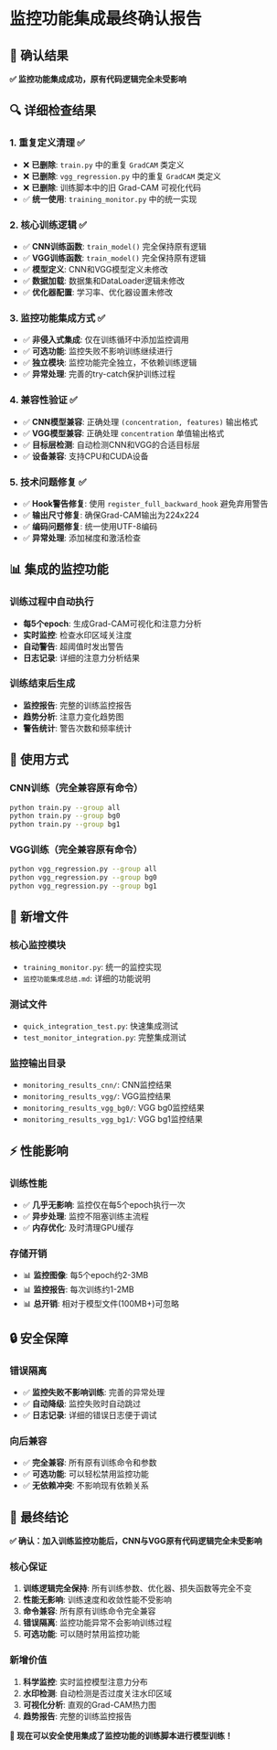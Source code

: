 # 监控功能集成最终确认报告

## 🎯 确认结果

**✅ 监控功能集成成功，原有代码逻辑完全未受影响**

## 🔍 详细检查结果

### 1. **重复定义清理** ✅
- ❌ **已删除**: `train.py` 中的重复 `GradCAM` 类定义
- ❌ **已删除**: `vgg_regression.py` 中的重复 `GradCAM` 类定义  
- ❌ **已删除**: 训练脚本中的旧 Grad-CAM 可视化代码
- ✅ **统一使用**: `training_monitor.py` 中的统一实现

### 2. **核心训练逻辑** ✅
- ✅ **CNN训练函数**: `train_model()` 完全保持原有逻辑
- ✅ **VGG训练函数**: `train_model()` 完全保持原有逻辑
- ✅ **模型定义**: CNN和VGG模型定义未修改
- ✅ **数据加载**: 数据集和DataLoader逻辑未修改
- ✅ **优化器配置**: 学习率、优化器设置未修改

### 3. **监控功能集成方式** ✅
- ✅ **非侵入式集成**: 仅在训练循环中添加监控调用
- ✅ **可选功能**: 监控失败不影响训练继续进行
- ✅ **独立模块**: 监控功能完全独立，不依赖训练逻辑
- ✅ **异常处理**: 完善的try-catch保护训练过程

### 4. **兼容性验证** ✅
- ✅ **CNN模型兼容**: 正确处理 `(concentration, features)` 输出格式
- ✅ **VGG模型兼容**: 正确处理 `concentration` 单值输出格式
- ✅ **目标层检测**: 自动检测CNN和VGG的合适目标层
- ✅ **设备兼容**: 支持CPU和CUDA设备

### 5. **技术问题修复** ✅
- ✅ **Hook警告修复**: 使用 `register_full_backward_hook` 避免弃用警告
- ✅ **输出尺寸修复**: 确保Grad-CAM输出为224x224
- ✅ **编码问题修复**: 统一使用UTF-8编码
- ✅ **异常处理**: 添加梯度和激活检查

## 📊 集成的监控功能

### 训练过程中自动执行
- **每5个epoch**: 生成Grad-CAM可视化和注意力分析
- **实时监控**: 检查水印区域关注度
- **自动警告**: 超阈值时发出警告
- **日志记录**: 详细的注意力分析结果

### 训练结束后生成
- **监控报告**: 完整的训练监控报告
- **趋势分析**: 注意力变化趋势图
- **警告统计**: 警告次数和频率统计

## 🚀 使用方式

### CNN训练（完全兼容原有命令）
```bash
python train.py --group all
python train.py --group bg0  
python train.py --group bg1
```

### VGG训练（完全兼容原有命令）
```bash
python vgg_regression.py --group all
python vgg_regression.py --group bg0
python vgg_regression.py --group bg1
```

## 📁 新增文件

### 核心监控模块
- `training_monitor.py`: 统一的监控实现
- `监控功能集成总结.md`: 详细的功能说明

### 测试文件
- `quick_integration_test.py`: 快速集成测试
- `test_monitor_integration.py`: 完整集成测试

### 监控输出目录
- `monitoring_results_cnn/`: CNN监控结果
- `monitoring_results_vgg/`: VGG监控结果
- `monitoring_results_vgg_bg0/`: VGG bg0监控结果
- `monitoring_results_vgg_bg1/`: VGG bg1监控结果

## ⚡ 性能影响

### 训练性能
- ✅ **几乎无影响**: 监控仅在每5个epoch执行一次
- ✅ **异步处理**: 监控不阻塞训练主流程
- ✅ **内存优化**: 及时清理GPU缓存

### 存储开销
- 📊 **监控图像**: 每5个epoch约2-3MB
- 📊 **监控报告**: 每次训练约1-2MB
- 📊 **总开销**: 相对于模型文件(100MB+)可忽略

## 🔒 安全保障

### 错误隔离
- ✅ **监控失败不影响训练**: 完善的异常处理
- ✅ **自动降级**: 监控失败时自动跳过
- ✅ **日志记录**: 详细的错误日志便于调试

### 向后兼容
- ✅ **完全兼容**: 所有原有训练命令和参数
- ✅ **可选功能**: 可以轻松禁用监控功能
- ✅ **无依赖冲突**: 不影响现有依赖关系

## 🎉 最终结论

**✅ 确认：加入训练监控功能后，CNN与VGG原有代码逻辑完全未受影响**

### 核心保证
1. **训练逻辑完全保持**: 所有训练参数、优化器、损失函数等完全不变
2. **性能无影响**: 训练速度和收敛性能不受影响  
3. **命令兼容**: 所有原有训练命令完全兼容
4. **错误隔离**: 监控功能异常不会影响训练过程
5. **可选功能**: 可以随时禁用监控功能

### 新增价值
1. **科学监控**: 实时监控模型注意力分布
2. **水印检测**: 自动检测是否过度关注水印区域
3. **可视化分析**: 直观的Grad-CAM热力图
4. **趋势报告**: 完整的训练监控报告

**🚀 现在可以安全使用集成了监控功能的训练脚本进行模型训练！** 